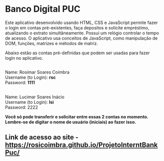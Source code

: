 # Banco Digital PUC

Este aplicativo desenvolvido usando HTML, CSS e JavaScript permite fazer o login em contas pré-existentes, faça depositos e solicite empréstimo, atualizando o extrato simultâneamente. Possui um relógio controlar o tempo de acesso.
O aplicativo usa conceitos de JavaScript, como manipulação de DOM, funções, matrizes e métodos de matriz.

Abaixo estão as contas pré-definidas que podem ser usadas para fazer login no aplicativo.

##
Name: Rosimar Soares Coimbra
</br>Username (to Login): **rsc**
</br>Password: **1111**
##
Name: Lucimar Soares Inácio
</br>Username (to Login): **lsi**
</br>Password: 2222

**Você só pode transferir e solicitar entre essas 2 contas no momento. Lembre-se de digitar o nome de usuário (iniciais) ao fazer isso.**


## Link de acesso ao site - https://rosicoimbra.github.io/ProjetoInterntBankPuc/




